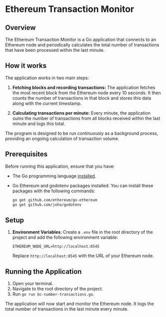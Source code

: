 # Ethereum Transaction Monitor

## Overview

The Ethereum Transaction Monitor is a Go application that connects to an Ethereum node and periodically calculates the total number of transactions that have been processed within the last minute. 

## How it works

The application works in two main steps:

1. **Fetching blocks and recording transactions:** The application fetches the most recent block from the Ethereum node every 10 seconds. It then counts the number of transactions in that block and stores this data along with the current timestamp.

2. **Calculating transactions per minute:** Every minute, the application sums the number of transactions from all blocks received within the last minute and logs this total.

The program is designed to be run continuously as a background process, providing an ongoing calculation of transaction volume.

## Prerequisites

Before running this application, ensure that you have:

- The Go programming language [installed](https://golang.org/dl/).
- Go Ethereum and godotenv packages installed. You can install these packages with the following commands:

  ```bash
  go get github.com/ethereum/go-ethereum
  go get github.com/joho/godotenv

## Setup

1. **Environment Variables**: Create a `.env` file in the root directory of the project and add the following environment variable:

    ```env
    ETHEREUM_NODE_URL=http://localhost:8545
    ```

    Replace `http://localhost:8545` with the URL of your Ethereum node.

## Running the Application

1. Open your terminal.
2. Navigate to the root directory of the project.
3. Run `go run bc-number-transactions.go`.

The application will now start and monitor the Ethereum node. It logs the total number of transactions in the last minute every minute.
